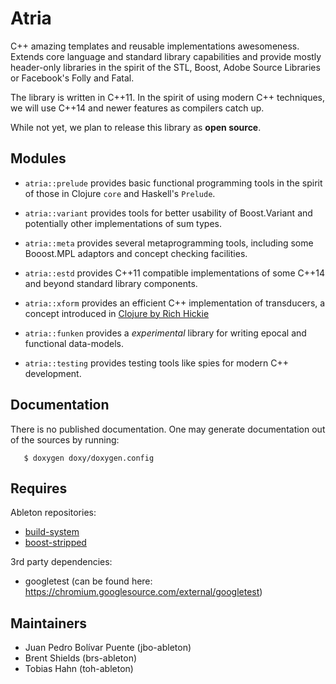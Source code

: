 # Atria

C++ amazing templates and reusable implementations awesomeness.
Extends core language and standard library capabilities and provide
mostly header-only libraries in the spirit of the STL, Boost, Adobe
Source Libraries or Facebook's Folly and Fatal.

The library is written in C++11.  In the spirit of using modern C++
techniques, we will use C++14 and newer features as compilers catch up.

While not yet, we plan to release this library as **open source**.

## Modules

* `atria::prelude` provides basic functional programming tools in the
  spirit of those in Clojure `core` and Haskell's `Prelude`.

* `atria::variant` provides tools for better usability of Boost.Variant
  and potentially other implementations of sum types.

* `atria::meta` provides several metaprogramming tools, including some
  Booost.MPL adaptors and concept checking facilities.

* `atria::estd` provides C++11 compatible implementations of some
  C++14 and beyond standard library components.

* `atria::xform` provides an efficient C++ implementation of
  transducers, a concept introduced in [Clojure by Rich
  Hickie](http://blog.cognitect.com/blog/2014/8/6/transducers-are-coming)

* `atria::funken` provides a *experimental* library for writing epocal
  and functional data-models.

* `atria::testing` provides testing tools like spies for modern C++
  development.

## Documentation

There is no published documentation.  One may generate documentation
out of the sources by running:
```
   $ doxygen doxy/doxygen.config
```

## Requires

Ableton repositories:

  - [build-system](https://github.com/AbletonAppDev/build-system)
  - [boost-stripped](https://github.com/AbletonAppDev/boost-stripped)

3rd party dependencies:

  - googletest (can be found here: https://chromium.googlesource.com/external/googletest)

## Maintainers

  - Juan Pedro Bolívar Puente (jbo-ableton)
  - Brent Shields (brs-ableton)
  - Tobias Hahn (toh-ableton)
